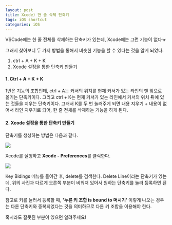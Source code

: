 ```yaml
---
layout: post
title: Xcode) 한 줄 삭제 단축키
tags: iOS shortcut 
categories: iOS
---
```

VSCode에는 한 줄 전체를 삭제하는 단축키가 있는데, Xcode에는 그런 기능이 없다ㅠ

그래서 찾아보니 두 가지 방법을 통해서 비슷한 기능을 할 수 있다는 것을 알게 되었다.



1. ctrl + A + K + K
2. Xcode 설정을 통한 단축키 만들기



#### 1. Ctrl + A + K + K

1번은 기능의 조합인데, ctrl + A는 커서의 위치를 현재 커서가 있는 라인의 맨 앞으로 옮기는 단축키이다. 그리고 ctrl + K는 현재 커서가 있는 라인에서 커서의 위치 뒤에 있는 것들을 지우는  단축키이다. 그래서 K를 두 번 눌러주게 되면 내용 지우기 + 내용이 없어서 라인 지우기로 되어,  한 줄 전체를 삭제하는  기능을 하게 된다.



#### 2. Xcode 설정을 통한 단축키 만들기

단축키를 생성하는 방법은 다음과 같다.

<img src="{{ site.url }}/assets/img/post_img/191227/1.png">

Xcode를 실행하고 <strong>Xcode - Preferences</strong>를 클릭한다.



<img src="{{ site.url }}/assets/img/post_img/191221/2.png">

Key Bidings 메뉴를 들어간 후, delete를 검색한다. Delete Line이라는 단축키가 있는데, 위의 사진과 다르게 오른쪽 부분이 비워져 있어서 원하는 단축키를 눌러 등록하면 된다.

참고로 키를 눌러서 등록할 때, <strong>'누른 키 조합 is bound to 머시기'</strong> 이렇게 나오는 경우는 다른 단축키와 중복되었다는 것을 의미하므로 다른 키 조합을 이용해야 한다.



혹시라도 잘못된 부분이 있으면 알려주세요!
